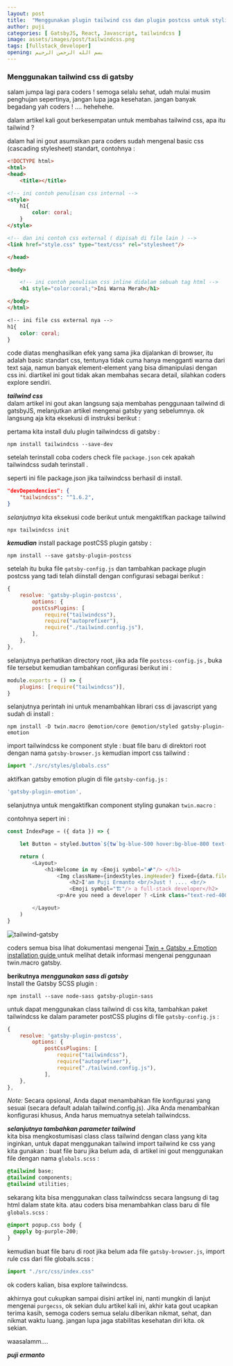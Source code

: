 ```yaml
---
layout: post
title:  "Menggunakan plugin tailwind css dan plugin postcss untuk styling di gatsbyJS"
author: puji
categories: [ GatsbyJS, React, Javascript, tailwindcss ]
image: assets/images/post/tailwindcss.png
tags: [fullstack_developer]
opening: بسم الله الرحمن الرحيم
---  
```



### Menggunakan tailwind css di gatsby  
salam jumpa lagi para coders ! semoga selalu sehat, udah mulai musim penghujan sepertinya, jangan lupa jaga kesehatan. jangan banyak begadang yah coders ! .... hehehehe.  

dalam artikel kali gout berkesempatan untuk membahas tailwind css, apa itu tailwind ? 

dalam hal ini gout asumsikan para coders sudah mengenal basic css (cascading stylesheet) standart, contohnya : 

```html
<!DOCTYPE html>
<html>
<head>
	<title></title>

<!-- ini contoh penulisan css internal -->
<style>
	h1{
		color: coral;
	}
</style>

<!-- dan ini contoh css external ( dipisah di file lain ) -->
<link href="style.css" type="text/css" rel="stylesheet"/>

</head>

<body>

	<!-- ini contoh penulisan css inline didalam sebuah tag html -->
	<h1 style="color:coral;">Ini Warna Merah</h1>

</body>
</html>
```
```css
<!-- ini file css external nya -->
h1{
	color: coral;
}
```  
code diatas menghasilkan efek yang sama jika dijalankan di browser, itu adalah basic standart css, tentunya tidak cuma hanya mengganti warna dari text saja, namun banyak element-element yang bisa dimanipulasi dengan css ini. diartikel ini gout tidak akan membahas secara detail, silahkan coders explore sendiri.  

***tailwind css***  
dalam artikel ini gout akan langsung saja membahas penggunaan tailwind di gatsbyJS, melanjutkan artikel mengenai gatsby yang sebelumnya. ok langsung aja kita eksekusi di instruksi berikut : 

pertama kita install dulu plugin tailwindcss di gatsby : 
```shell
npm install tailwindcss --save-dev
```  
setelah terinstall coba coders check file ```package.json``` cek apakah tailwindcss sudah terinstall .

seperti ini file package.json jika tailwindcss berhasil di install.
```json
"devDependencies": {
	"tailwindcss": "^1.6.2",
}
```  
*selanjutnya* kita eksekusi code berikut untuk mengaktifkan package tailwind
```shell
npx tailwindcss init
```  

***kemudian*** install package postCSS plugin gatsby : 
```shell
npm install --save gatsby-plugin-postcss
```  

setelah itu buka file ```gatsby-config.js``` dan tambahkan package plugin postcss yang tadi telah diinstall  dengan configurasi sebagai berikut : 

```javascript
{
	resolve: 'gatsby-plugin-postcss',
		options: {
		postCssPlugins: [
			require("tailwindcss"),
			require("autoprefixer"),
			require("./tailwind.config.js"),
		],
	},
},
```  
selanjutnya perhatikan directory root, jika ada file  ```postcss-config.js``` , buka file tersebut kemudian tambahkan configurasi berikut ini :  
```javascript
module.exports = () => {
	plugins: [require("tailwindcss")],
}
```  
selanjutnya perintah ini untuk menambahkan librari css di javascript yang sudah di install : 

```shell
npm install -D twin.macro @emotion/core @emotion/styled gatsby-plugin-emotion
```  
import tailwindcss ke component style : 
buat file baru di direktori root dengan nama ```gatsby-browser.js``` kemudian import css tailwind : 

```javascript
import "./src/styles/globals.css"
```  
aktifkan gatsby emotion plugin di file ```gatsby-config.js``` :  
```javascript
'gatsby-plugin-emotion',
```  
selanjutnya untuk mengaktifkan component styling gunakan ```twin.macro``` :  

contohnya sepert ini : 
```javascript
const IndexPage = ({ data }) => {

	let Button = styled.button`${tw`bg-blue-500 hover:bg-blue-800 text-white p-2 rounded`}` 

	return (
		<Layout>
			<h1>Welcome in my <Emoji symbol="🏕"/> </h1>
				<Img className={indexStyles.imgHeader} fixed={data.file.childImageSharp.fixed} alt="" />
					<h2>I'am Puji Ermanto <br/>Just ! .... <br/> 
					<Emoji symbol="🏗"/> a full-stack developer</h2>
				<p>Are you need a developer ? <Link class="text-red-400" to="/contact"><Button>Contact Me</Button></Link></p>

		</Layout>
	)
}
```  
![tailwind-gatsby]({{site.url}}/assets/images/post/gatsby-tailwind.gif)  

coders semua bisa lihat dokumentasi mengenai <a href="https://github.com/ben-rogerson/twin.macro/blob/master/docs/emotion/gatsby.md"/>Twin + Gatsby + Emotion installation guide </a> untuk melihat detaik informasi mengenai penggunaan twin.macro gatsby.  

**berikutnya** ***menggunakan sass di gatsby***  
Install the Gatsby SCSS plugin : 

```shell
npm install --save node-sass gatsby-plugin-sass
```  
untuk dapat menggunakan class tailwind di css kita, tambahkan paket tailwindcss ke dalam parameter postCSS plugins di file ```gatsby-config.js```  : 

```javascript
{
	resolve: 'gatsby-plugin-postcss',
		options: {
			postCssPlugins: [
				require("tailwindcss"),
				require("autoprefixer"),
				require("./tailwind.config.js"),
			],
	},
},
```  
*Note:* Secara opsional, Anda dapat menambahkan file konfigurasi yang sesuai (secara default adalah tailwind.config.js). Jika Anda menambahkan konfigurasi khusus, Anda harus memuatnya setelah tailwindcss.  

***selanjutnya tambahkan parameter tailwind***  
kita bisa mengkostumisasi class class tailwind dengan class yang kita inginkan, untuk dapat menggunakan tailwind import tailwind ke css yang kita gunakan : 
buat file baru jika belum ada, di artikel ini gout menggunakan file dengan nama ```globals.scss``` : 

```scss
@tailwind base;
@tailwind components;
@tailwind utilities;
```  
sekarang kita bisa menggunakan class tailwindcss secara langsung di tag html dalam state kita. atau coders bisa menambahkan class baru di file ```globals.scss``` : 
```scss
@import popup.css body {
  @apply bg-purple-200;
}
```  
kemudian buat file baru di root jika belum ada file ```gatsby-browser.js```, import rule css dari file globals.scss :  

```javascript
import "./src/css/index.css"
```  
ok coders kalian, bisa explore tailwindcss. 


akhirnya gout cukupkan sampai disini artikel ini, nanti mungkin di lanjut mengenai ```purgecss```, ok sekian dulu artikel kali ini, akhir kata gout ucapkan terima kasih, semoga coders semua selalu diberikan nikmat, sehat, dan nikmat waktu luang. jangan lupa jaga stabilitas kesehatan diri kita. ok sekian.

waasalamm....

***puji ermanto***  

